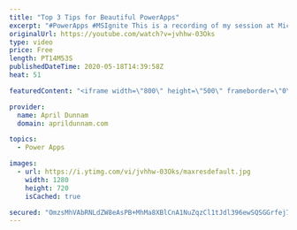 ```yaml
---
title: "Top 3 Tips for Beautiful PowerApps"
excerpt: "#PowerApps #MSIgnite This is a recording of my session at Microsoft Ignite 2019 on \"Top 3 Tips for Beautiful PowerApps\".  In this 20 minute session, I show tips to help you improve the look and feel of your PowerApps."
originalUrl: https://youtube.com/watch?v=jvhhw-03Oks
type: video
price: Free
length: PT14M53S
publishedDateTime: 2020-05-18T14:39:58Z
heat: 51

featuredContent: "<iframe width=\"800\" height=\"500\" frameborder=\"0\" src=\"https://www.youtube.com/embed/jvhhw-03Oks\" allow=\"accelerometer; autoplay; encrypted-media; gyroscope; picture-in-picture\" allowfullscreen></iframe>"

provider:
  name: April Dunnam
  domain: aprildunnam.com

topics:
  - Power Apps

images:
  - url: https://i.ytimg.com/vi/jvhhw-03Oks/maxresdefault.jpg
    width: 1280
    height: 720
    isCached: true

secured: "OmzsMhVAbRNLdZW8eAsPB+MhMa8XBlCnA1NuZqzCl1tJdl396ewSQSGGrfej7zOffxbFHUqotnVTJgeZhRL1on0y8KMRs2O3mL6u2JqJXjJbCupf3Dhbhuth2OihnkpxS83gPNSUp8t0syD0a/JSFj1lIycUA+neRf8qsTjiIVfnjAMez02ytaP2SBzoavFpBFnzcQx8R7kuonSCP6X/7/1BZBiNi8Qj44VnHS/4Sftms/EC1lsU2GnkP127FO8mehKz45GglCGxVLD7kE3HG5lZo+jWnOBmytCHI+TM0mzbt03k+p3T6uuBUPZaoQLKaFikjC/1AY9L9Icx+2Kt8nzs522Qj7ZOlmeb0IGJpr5sxl5r6hPmnoH9dIRY8uiERDDaUbbV917XSe5EcJneU1410hMvcWhuX9wjvNgrY60=;a26/0PDhTHd0TpB97ajaGA=="
---
```


